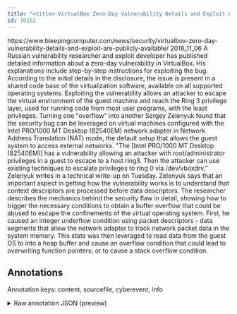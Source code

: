 ```yaml
---
title: "<title> VirtualBox Zero-Day Vulnerability Details and Exploit Are Publicly Available </title>"
id: 10162
---
```


<title> VirtualBox Zero-Day Vulnerability Details and Exploit Are Publicly Available </title>
<source> https://www.bleepingcomputer.com/news/security/virtualbox-zero-day-vulnerability-details-and-exploit-are-publicly-available/ </source>
<date> 2018_11_06 </date>
<text>
A Russian vulnerability researcher and exploit developer has published detailed information about a zero-day vulnerability in VirtualBox. His explanations include step-by-step instructions for exploiting the bug.
According to the initial details in the disclosure, the issue is present in a shared code base of the virtualization software, available on all supported operating systems.
Exploiting the vulnerability allows an attacker to escape the virtual environment of the guest machine and reach the Ring 3 privilege layer, used for running code from most user programs, with the least privileges.
Turning one "overflow" into another
Sergey Zelenyuk found that the security bug can be leveraged on virtual machines configured with the Intel PRO/1000 MT Desktop (82540EM) network adapter in Network Address Translation (NAT) mode, the default setup that allows the guest system to access external networks.
"The [Intel PRO/1000 MT Desktop (82540EM)] has a vulnerability allowing an attacker with root/administrator privileges in a guest to escape to a host ring3. Then the attacker can use existing techniques to escalate privileges to ring 0 via /dev/vboxdrv," Zelenyuk writes in a technical write-up on Tuesday.
Zelenyuk says that an important aspect in getting how the vulnerability works is to understand that context descriptors are processed before data descriptors.
The researcher describes the mechanics behind the security flaw in detail, showing how to trigger the necessary conditions to obtain a buffer overflow that could be abused to escape the confinements of the virtual operating system.
First, he caused an integer underflow condition using packet descriptors - data segments that allow the network adapter to track network packet data in the system memory.
This state was then leveraged to read data from the guest OS to into a heap buffer and cause an overflow condition that could lead to overwriting function pointers; or to cause a stack overflow condition.
</text>



## Annotations

Annotation keys: content, sourcefile, cyberevent, info

<details>
<summary>Raw annotation JSON (preview)</summary>

```json
{
  "content": "A Russian vulnerability researcher and exploit developer has published detailed information about a zero-day vulnerability in VirtualBox. His explanations include step-by-step instructions for exploiting the bug. According to the initial details in the disclosure, the issue is present in a shared code base of the virtualization software, available on all supported operating systems. Exploiting the vulnerability allows an attacker to escape the virtual environment of the guest machine and reach the Ring 3 privilege layer, used for running code from most user programs, with the least privileges. Turning one \"overflow\" into another Sergey Zelenyuk found that the security bug can be leveraged on virtual machines configured with the Intel PRO/1000 MT Desktop (82540EM) network adapter in Network Address Translation (NAT) mode, the default setup that allows the guest system to access external networks. \"The [Intel PRO/1000 MT Desktop (82540EM)] has a vulnerability allowing an attacker with root/administrator privileges in a guest to escape to a host ring3. Then the attacker can use existing techniques to escalate privileges to ring 0 via /dev/vboxdrv,\" Zelenyuk writes in a technical write-up on Tuesday. Zelenyuk says that an important aspect in getting how the vulnerability works is to understand that context descriptors are processed before data descriptors. The researcher describes the mechanics behind the security flaw in detail, showing how to trigger the necessary conditions to obtain a buffer overflow that could be abused to escape the confinements of the virtual operating system. First, he caused an integer underflow condition using packet descriptors - data segments that allow the network adapter to track network packet data in the system memory. This state was then leveraged to read data from the guest OS to into a heap buffer and cause an overflow condition that could lead to overwriting function pointers; or to cause a stack overflow condition.",
  "sourcefile": "10162.txt",
  "cyberevent": {
    "hopper": [
      {
        "index": 0,
        "relation": "Same",
        "events": [
          {
            "index": "E1",
            "type": "Vulnerability-related",
            "realis": "Actual",
            "nugget": {
              "startOffset": 57,
              "index": "T1",
              "endOffset": 70,
              "text": "has published"
            },
            "argument": [
              {
                "index": "T5",
                "text": "A Russian vulnerability researcher",
                "endOffset": 34,
                "role": {
                  "type": "Discoverer"
                },
                "startOffset": 0,
                "type": "Person"
              },
              {
                "index": "T2",
                "text": "a zero-day vulnerability",
                "endOffset": 122,
                "role": {
                  "type": "Vulnerability"
                },
                "startOffset": 98,
                "type": "Vulnerability"
              },
              {
                "index": "T3",
                "external_reference": {
                  "dbpediaURI": "http://dbpedia.org/resource/VirtualBox"
                },
                "endOffset": 136,
                "role": {
                  "type": "Vulnerable_System"
                },
                "text": "VirtualBox",
                "startOffset": 126,
                "type": "System"
              },
              {
                "index": "T23",
                "text": "exploit developer",
                "endOffset": 56,
                "role": {
                  "type": "Discoverer"
                },
                "startOffset": 39,
                "type": "Person"
              }
            ],
            "subtype": "DiscoverVulnerability"
          },
          {
            "index": "E3",
            "type": "Vulnerability-related",
            "realis": "Actual",
         
```
</details>
